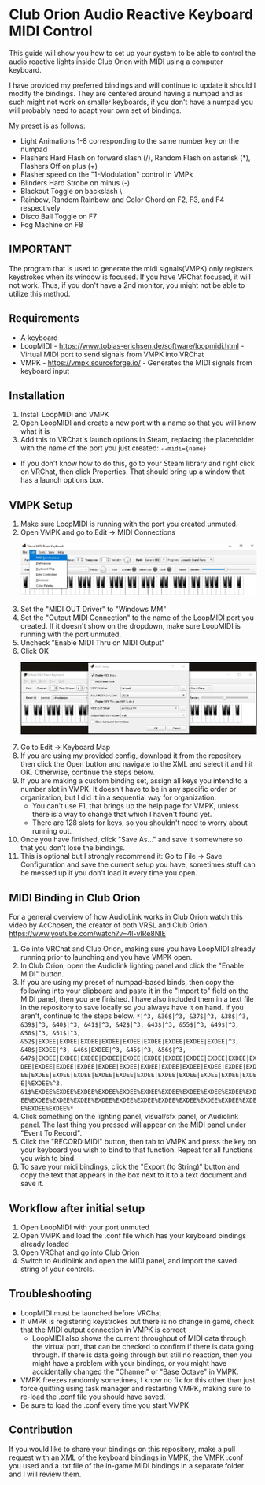 # Club Orion Audio Reactive Keyboard MIDI Control
This guide will show you how to set up your system to be able to control the audio reactive lights inside Club Orion with MIDI using a computer keyboard.

I have provided my preferred bindings and will continue to update it should I modify the bindings. They are centered around having a numpad and as such might not work on smaller keyboards, if you don't have a numpad you will probably need to adapt your own set of bindings. 

My preset is as follows:

* Light Animations 1-8 corresponding to the same number key on the numpad
* Flashers Hard Flash on forward slash (/), Random Flash on asterisk (*), Flashers Off on plus (+)
* Flasher speed on the "1-Modulation" control in VMPk
* Blinders Hard Strobe on minus (-)
* Blackout Toggle on backslash \
* Rainbow, Random Rainbow, and Color Chord on F2, F3, and F4 respectively
* Disco Ball Toggle on F7
* Fog Machine on F8

## IMPORTANT
The program that is used to generate the midi signals(VMPK) only registers keystrokes when its window is focused. If you have VRChat focused, it will not work. Thus, if you don't have a 2nd monitor, you might not be able to utilize this method.

## Requirements
* A keyboard
* LoopMIDI - https://www.tobias-erichsen.de/software/loopmidi.html - Virtual MIDI port to send signals from VMPK into VRChat
* VMPK - https://vmpk.sourceforge.io/ - Generates the MIDI signals from keyboard input

## Installation

1. Install LoopMIDI and VMPK
2. Open LoopMIDI and create a new port with a name so that you will know what it is
3. Add this to VRChat's launch options in Steam, replacing the placeholder with the name of the port you just created: `--midi={name}`
 - If you don't know how to do this, go to your Steam library and right click on VRChat, then click Properties. That should bring up a window that has a launch options box.

## VMPK Setup

1. Make sure LoopMIDI is running with the port you created unmuted.
2. Open VMPK and go to Edit -> MIDI Connections
    <p align="center">
    <img src="img/vmpk_s2.jpg">
    </p>
3. Set the "MIDI OUT Driver" to "Windows MM"
3. Set the "Output MIDI Connection" to the name of the LoopMIDI port you created. If it doesn't show on the dropdown, make sure LoopMIDI is running with the port unmuted.
4. Uncheck "Enable MIDI Thru on MIDI Output"
5. Click OK
    <p align="center">
    <img src="img/vmpk_s3.jpg">
    </p>
6. Go to Edit -> Keyboard Map
7. If you are using my provided config, download it from the repository then click the Open button and navigate to the XML and select it and hit OK. Otherwise, continue the steps below.
8. If you are making a custom binding set, assign all keys you intend to a number slot in VMPK. It doesn't have to be in any specific order or organization, but I did it in a sequential way for organization.
    - You can't use F1, that brings up the help page for VMPK, unless there is a way to change that which I haven't found yet.
    - There are 128 slots for keys, so you shouldn't need to worry about running out.
9. Once you have finished, click "Save As..." and save it somewhere so that you don't lose the bindings.
10. This is optional but I strongly recommend it: Go to File -> Save Configuration and save the current setup you have, sometimes stuff can be messed up if you don't load it every time you open.

## MIDI Binding in Club Orion

For a general overview of how AudioLink works in Club Orion watch this video by AcChosen, the creator of both VRSL and Club Orion.
https://www.youtube.com/watch?v=4l-vIRe8NlE

1. Go into VRChat and Club Orion, making sure you have LoopMIDI already running prior to launching and you have VMPK open.
2. In Club Orion, open the Audiolink lighting panel and click the "Enable MIDI" button.
3. If you are using my preset of numpad-based binds, then copy the following into your clipboard and paste it in the "Import to" field on the MIDI panel, then you are finished. I have also included them in a text file in the repository to save locally so you always have it on hand. If you aren't, continue to the steps below.
    `*|^3, &36$|^3, &37$|^3, &38$|^3, &39$|^3, &40$|^3, &41$|^3, &42$|^3, &43$|^3, &55$|^3, &49$|^3, &50$|^3, &51$|^3, &52$|EXDEE|EXDEE|EXDEE|EXDEE|EXDEE|EXDEE|EXDEE|EXDEE|EXDEE|^3, &48$|EXDEE|^3, &46$|EXDEE|^3, &45$|^3, &56$|^3, &47$|EXDEE|EXDEE|EXDEE|EXDEE|EXDEE|EXDEE|EXDEE|EXDEE|EXDEE|EXDEE|EXDEE|EXDEE|EXDEE|EXDEE|EXDEE|EXDEE|EXDEE|EXDEE|EXDEE|EXDEE|EXDEE|EXDEE|EXDEE|EXDEE|EXDEE|EXDEE|EXDEE|EXDEE|EXDEE|EXDEE|EXDEE|EXDEE|EXDEE|%EXDEE%^3, &1$%EXDEE%EXDEE%EXDEE%EXDEE%EXDEE%EXDEE%EXDEE%EXDEE%EXDEE%EXDEE%EXDEE%EXDEE%EXDEE%EXDEE%EXDEE%EXDEE%EXDEE%EXDEE%EXDEE%EXDEE%EXDEE%EXDEE%EXDEE%EXDEE%*`
4. Click something on the lighting panel, visual/sfx panel, or Audiolink panel. The last thing you pressed will appear on the MIDI panel under "Event To Record".
5. Click the "RECORD MIDI" button, then tab to VMPK and press the key on your keyboard you wish to bind to that function. Repeat for all functions you wish to bind.
6. To save your midi bindings, click the "Export (to String)" button and copy the text that appears in the box next to it to a text document and save it.

## Workflow after initial setup

1. Open LoopMIDI with your port unmuted
2. Open VMPK and load the .conf file which has your keyboard bindings already loaded
3. Open VRChat and go into Club Orion
4. Switch to Audiolink and open the MIDI panel, and import the saved string of your controls.

## Troubleshooting

- LoopMIDI must be launched before VRChat
- If VMPK is registering keystrokes but there is no change in game, check that the MIDI output connection in VMPK is correct
   - LoopMIDI also shows the current throughput of MIDI data through the virtual port, that can be checked to confirm if there is data going through. If there is data going through but still no reaction, then you might have a problem with your bindings, or you might have accidentally changed the "Channel" or "Base Octave" in VMPK.
- VMPK freezes randomly sometimes, I know no fix for this other than just force quitting using task manager and restarting VMPK, making sure to re-load the .conf file you should have saved.
- Be sure to load the .conf every time you start VMPK

## Contribution

If you would like to share your bindings on this repository, make a pull request with an XML of the keyboard bindings in VMPK, the VMPK .conf you used and a .txt file of the in-game MIDI bindings in a separate folder and I will review them.
